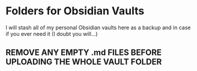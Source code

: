 # Folders for Obsidian Vaults

I will stash all of my personal Obsidian vaults here as a backup and in case if you ever need it (I doubt you will...)

## REMOVE ANY EMPTY .md FILES BEFORE UPLOADING THE WHOLE VAULT FOLDER
